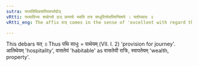 ```yaml
---
sutra: पथ्यतिथिवसतिस्वपतेर्ढञ्
vRtti: पथ्यादिभ्यः शब्देभ्यो ढञ् प्रत्ययो भवति तत्र साधुरित्येतस्मिन्विषये । यतोपवादः ॥
vRtti_eng: The affix ठञ् comes in the sense of 'excellent with regard thereto', after the words '_pathi_', '_atithi_', '_vasati_' and '_svapati_'.

---
```

This debars यत् ॥ Thus पथि साधुः = पाथेयम् (VII. I. 2) 'provision for journey'. आतिथेयम् 'hospitality', वासतेयं 'habitable' as वासतेयी रात्रिः, स्वापतेयम् 'wealth, property'.